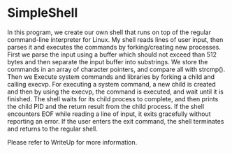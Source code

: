 # SimpleShell

In this program, we create our own shell that runs on top of the regular command-line interpreter for Linux. My shell reads lines of user input, then parses it and executes the commands by forking/creating new processes. First we parse the input using a buffer which should not exceed than 512 bytes and then separate the input buffer into substrings. We store the commands in an array of character pointers, and compare all with strcmp(). Then we Execute system commands and libraries by forking a child and calling execvp. For executing a system command, a new child is created and then by using the execvp, the command is executed, and wait until it is finished. The shell waits for its child process to complete, and then prints the child PID and the return result from the child process. If the shell encounters EOF while reading a line of input, it exits gracefully without reporting an error. If the user enters the exit command, the shell terminates and returns to the regular shell.

Please refer to WriteUp for more information.
